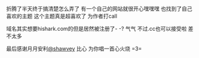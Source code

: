 折腾了半天终于搞清楚怎么弄了
有一个自己的网站就很开心嘿嘿嘿
也找到了自己喜欢的主题
这个主题真是超喜欢了
为作者打call

域名其实想要hishark.com的但是居然被注册了- -?
气气
不过.cc也可以接受啦
差不太多

最后感谢月月安利[@shawvey](http://shawvey.github.io)
比心
为你唱一首心火烧
=3=

